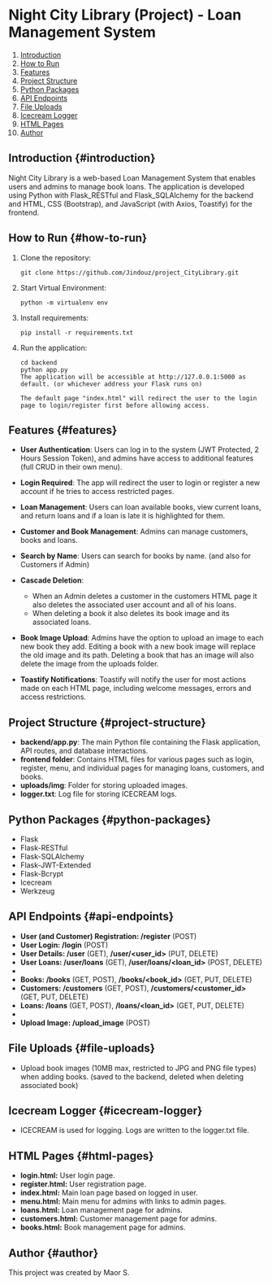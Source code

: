 # Night City Library (Project) - Loan Management System

1. [Introduction](#introduction)
2. [How to Run](#how-to-run)
3. [Features](#features)
4. [Project Structure](#project-structure)
5. [Python Packages](#python-packages)
6. [API Endpoints](#api-endpoints)
7. [File Uploads](#file-uploads)
8. [Icecream Logger](#icecream-logger)
9. [HTML Pages](#html-pages)
10. [Author](#author)

## Introduction {#introduction}

Night City Library is a web-based Loan Management System that enables users and admins to manage book loans. The application is developed using Python with Flask_RESTful and Flask_SQLAlchemy for the backend and HTML, CSS (Bootstrap), and JavaScript (with Axios, Toastify) for the frontend.

## How to Run {#how-to-run}

1. Clone the repository:

   ```
   git clone https://github.com/Jindouz/project_CityLibrary.git
   ```

2. Start Virtual Environment:
    ```
    python -m virtualenv env
    ```

3. Install requirements:
    ```
    pip install -r requirements.txt
    ```

4. Run the application:

    ```
    cd backend
    python app.py
    The application will be accessible at http://127.0.0.1:5000 as default. (or whichever address your Flask runs on)

    The default page "index.html" will redirect the user to the login page to login/register first before allowing access.
    ```


## Features {#features}

- **User Authentication**: Users can log in to the system (JWT Protected, 2 Hours Session Token), and admins have access to additional features (full CRUD in their own menu). 

- **Login Required**: The app will redirect the user to login or register a new account if he tries to access restricted pages. 

- **Loan Management**: Users can loan available books, view current loans, and return loans and if a loan is late it is highlighted for them. 

- **Customer and Book Management**: Admins can manage customers, books and loans.

- **Search by Name**: Users can search for books by name.  (and also for Customers if Admin)  

- **Cascade Deletion**: 
    - When an Admin deletes a customer in the customers HTML page it also deletes the associated user account and all of his loans. 
    - When deleting a book it also deletes its book image and its associated loans. 

- **Book Image Upload**: Admins have the option to upload an image to each new book they add. Editing a book with a new book image will replace the old image and its path. Deleting a book that has an image will also delete the image from the uploads folder.

- **Toastify Notifications**: Toastify will notify the user for most actions made on each HTML page, including welcome messages, errors and access restrictions.

## Project Structure {#project-structure}

- **backend/app.py**: The main Python file containing the Flask application, API routes, and database interactions.
- **frontend folder**: Contains HTML files for various pages such as login, register, menu, and individual pages for managing loans, customers, and books.
- **uploads/img**: Folder for storing uploaded images.
- **logger.txt**: Log file for storing ICECREAM logs.

## Python Packages {#python-packages}

- Flask
- Flask-RESTful
- Flask-SQLAlchemy
- Flask-JWT-Extended
- Flask-Bcrypt
- Icecream
- Werkzeug

## API Endpoints {#api-endpoints}
- **User (and Customer) Registration: /register** (POST)
- **User Login: /login** (POST)
- **User Details: /user** (GET), **/user/<user_id>** (PUT, DELETE)
- **User Loans: /user/loans** (GET), **/user/loans/<loan_id>** (POST, DELETE)  
-
- **Books: /books** (GET, POST), **/books/<book_id>** (GET, PUT, DELETE)
- **Customers: /customers** (GET, POST), **/customers/<customer_id>** (GET, PUT, DELETE)
- **Loans: /loans** (GET, POST), **/loans/<loan_id>** (GET, PUT, DELETE)
-  
- **Upload Image: /upload_image** (POST)

## File Uploads {#file-uploads}
- Upload book images (10MB max, restricted to JPG and PNG file types) when adding books. (saved to the backend, deleted when deleting associated book)

## Icecream Logger {#icecream-logger}
- ICECREAM is used for logging. Logs are written to the logger.txt file.

## HTML Pages {#html-pages}
- **login.html:** User login page.  
- **register.html:** User registration page.  
- **index.html:** Main loan page based on logged in user.  
- **menu.html:** Main menu for admins with links to admin pages.  
- **loans.html:** Loan management page for admins.  
- **customers.html:** Customer management page for admins.  
- **books.html:** Book management page for admins.  

## Author {#author}
This project was created by Maor S.
